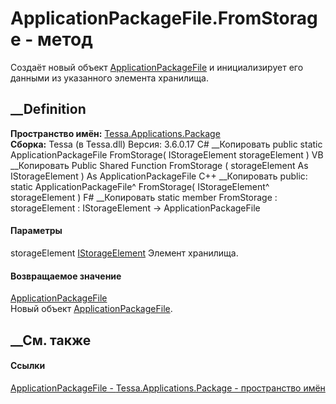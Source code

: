 # ApplicationPackageFile.FromStorage - метод
Создаёт новый объект
[ApplicationPackageFile](T_Tessa_Applications_Package_ApplicationPackageFile.htm)
и инициализирует его данными из указанного элемента хранилища.
## __Definition
 **Пространство имён:**
[Tessa.Applications.Package](N_Tessa_Applications_Package.htm)  
 **Сборка:** Tessa (в Tessa.dll) Версия: 3.6.0.17
C# __Копировать
     public static ApplicationPackageFile FromStorage(
    	IStorageElement storageElement
    )
VB __Копировать
     Public Shared Function FromStorage ( 
    	storageElement As IStorageElement
    ) As ApplicationPackageFile
C++ __Копировать
     public:
    static ApplicationPackageFile^ FromStorage(
    	IStorageElement^ storageElement
    )
F# __Копировать
     static member FromStorage : 
            storageElement : IStorageElement -> ApplicationPackageFile 
#### Параметры
storageElement
[IStorageElement](T_Tessa_Applications_Containers_Storage_IStorageElement.htm)
    Элемент хранилища.
#### Возвращаемое значение
[ApplicationPackageFile](T_Tessa_Applications_Package_ApplicationPackageFile.htm)  
Новый объект
[ApplicationPackageFile](T_Tessa_Applications_Package_ApplicationPackageFile.htm).
##  __См. также
#### Ссылки
[ApplicationPackageFile -
](T_Tessa_Applications_Package_ApplicationPackageFile.htm)
[Tessa.Applications.Package - пространство
имён](N_Tessa_Applications_Package.htm)
